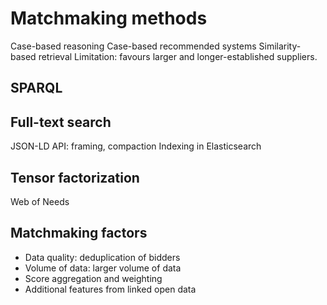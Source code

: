 # Matchmaking methods

Case-based reasoning
Case-based recommended systems
Similarity-based retrieval
Limitation: favours larger and longer-established suppliers.

<!--
Implementation note:
If bidder was not awarded any tender, find similar bidders via their description in ARES.
If bidder's description is not found in ARES, an ad hoc request is issued to the ARES API to fetch its description and run it through ETL.
-->

## SPARQL

## Full-text search

JSON-LD API: framing, compaction
Indexing in Elasticsearch

## Tensor factorization

Web of Needs

<!--
Hybrid approaches combining multiple methods
- E.g., re-ranking
-->

## Matchmaking factors

* Data quality: deduplication of bidders
* Volume of data: larger volume of data
* Score aggregation and weighting
* Additional features from linked open data
